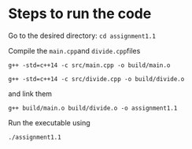 # Steps to run the code

Go to the desired directory: ```cd assignment1.1```


Compile the ```main.cpp```and ```divide.cpp```files

```
g++ -std=c++14 -c src/main.cpp -o build/main.o

g++ -std=c++14 -c src/divide.cpp -o build/divide.o
```

and link them

```
g++ build/main.o build/divide.o -o assignment1.1
```

Run the executable using 

```
./assignment1.1
```
